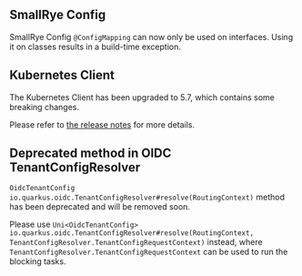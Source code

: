 ## SmallRye Config

SmallRye Config `@ConfigMapping` can now only be used on interfaces. Using it on classes results in a build-time exception.

## Kubernetes Client

The Kubernetes Client has been upgraded to 5.7, which contains some breaking changes.

Please refer to [the release notes](https://github.com/fabric8io/kubernetes-client/releases/tag/v5.7.0) for more details.

## Deprecated method in OIDC TenantConfigResolver

`OidcTenantConfig io.quarkus.oidc.TenantConfigResolver#resolve(RoutingContext)` method has been deprecated and will be removed soon.

Please use `Uni<OidcTenantConfig> io.quarkus.oidc.TenantConfigResolver#resolve(RoutingContext, TenantConfigResolver.TenantConfigRequestContext)` instead, where `TenantConfigResolver.TenantConfigRequestContext` can be used to run the blocking tasks.